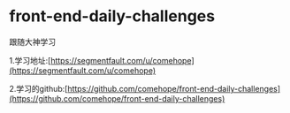 # front-end-daily-challenges
跟随大神学习

1.学习地址:[https://segmentfault.com/u/comehope](https://segmentfault.com/u/comehope)

2.学习的github:[https://github.com/comehope/front-end-daily-challenges](https://github.com/comehope/front-end-daily-challenges)
